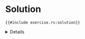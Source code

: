 # Solution

```rust,editable
{{#include exercise.rs:solution}}
```

<details>

Alternatively to using a `for` loop to iterate over the array or indexing the 
individual elements, we could also destructure the array because we know it 
contains exactly 3 elements.

```rs
fn magnitude(vector: &[f64; 3]) -> f64 {
    let [a, b, c] = vector;
    (a*a + b*b + c*c).sqrt()
}
```

</details>